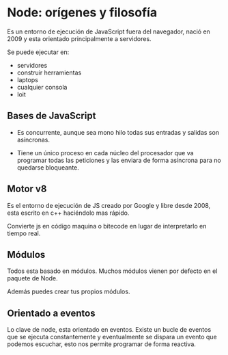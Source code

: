 # **Node: orígenes y filosofía**
Es un entorno de ejecución de JavaScript fuera del navegador, nació en 2009 y esta orientado principalmente a servidores.

Se puede ejecutar en:
- servidores
- construir herramientas
- laptops 
- cualquier consola
- loit

## **Bases de JavaScript**
- Es concurrente, aunque sea mono hilo todas sus entradas y salidas son asíncronas. 

- Tiene un único proceso en cada núcleo del procesador que va programar todas las peticiones y las enviara de forma asíncrona para no quedarse bloqueante.

## **Motor v8**
Es el entorno de ejecución de JS creado por Google y libre desde 2008, esta escrito en c++ haciéndolo mas rápido.

Convierte js en código maquina o bitecode en lugar de interpretarlo en tiempo real. 

## **Módulos**
Todos esta basado en módulos. Muchos módulos vienen por defecto en el paquete de Node.

Además puedes crear tus propios módulos.

## **Orientado a eventos**
Lo clave de node, esta orientado en eventos. Existe un bucle de eventos que se ejecuta constantemente y eventualmente se dispara un evento que podemos escuchar, esto nos permite programar de forma reactiva.